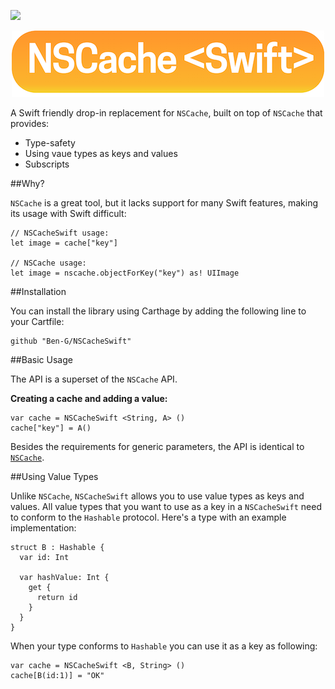 ![](https://camo.githubusercontent.com/3dc8a44a2c3f7ccd5418008d1295aae48466c141/68747470733a2f2f696d672e736869656c64732e696f2f62616467652f43617274686167652d636f6d70617469626c652d3442433531442e7376673f7374796c653d666c6174)

<p align="center">
  <img src="Readme/icon.png" />
</p>

A Swift friendly drop-in replacement for `NSCache`, built on top of `NSCache` that provides:

- Type-safety
- Using vaue types as keys and values
- Subscripts

##Why?

`NSCache` is a great tool, but it lacks support for many Swift features, making its usage with Swift difficult:

    // NSCacheSwift usage:
    let image = cache["key"]
    
    // NSCache usage:
    let image = nscache.objectForKey("key") as! UIImage


##Installation

You can install the library using Carthage by adding the following line to your Cartfile:

	github "Ben-G/NSCacheSwift"

##Basic Usage

The API is a superset of the `NSCache` API.

**Creating a cache and adding a value:**

	var cache = NSCacheSwift <String, A> ()
	cache["key"] = A()
	
Besides the requirements for generic parameters, the API is identical to [`NSCache`](https://developer.apple.com/library/mac/documentation/Cocoa/Reference/NSCache_Class/index.html).
	
##Using Value Types

Unlike `NSCache`, `NSCacheSwift` allows you to use value types as keys and values. All value types that you want to use as a key in a `NSCacheSwift` need to conform to the `Hashable` protocol. Here's a type with an example implementation:

	struct B : Hashable {
	  var id: Int
	  
	  var hashValue: Int {
	    get {
	      return id
	    }
	  }
	}
	
When your type conforms to `Hashable` you can use it as a key as following:

    var cache = NSCacheSwift <B, String> ()
    cache[B(id:1)] = "OK"
